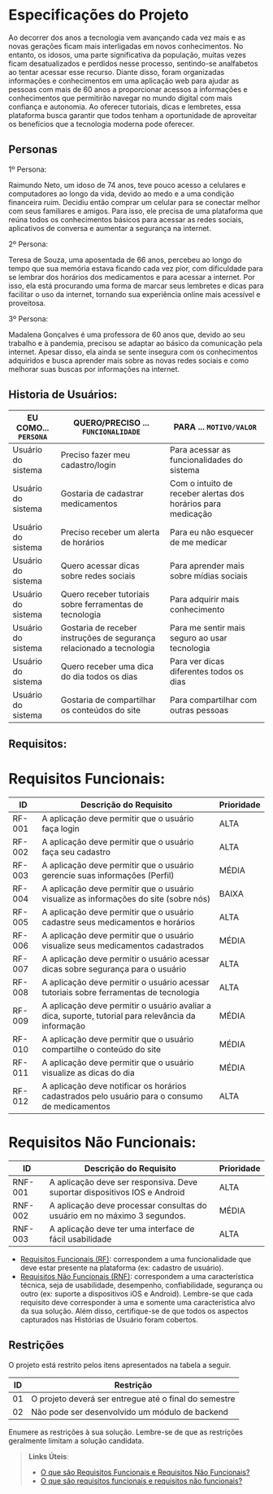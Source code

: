 # Especificações do Projeto

Ao decorrer dos anos a tecnologia vem avançando cada vez mais e as novas gerações ficam mais interligadas em novos conhecimentos. No entanto, os idosos, uma parte significativa da população, muitas vezes ficam desatualizados e perdidos nesse processo, sentindo-se analfabetos ao tentar acessar esse recurso.
Diante disso, foram organizadas informações e conhecimentos em uma aplicação web para ajudar as pessoas com mais de 60 anos a proporcionar acessos a informações e conhecimentos que permitirão navegar no mundo digital com mais confiança e autonomia. Ao oferecer tutoriais, dicas e lembretes, essa plataforma busca garantir que todos tenham a oportunidade de aproveitar os benefícios que a tecnologia moderna pode oferecer.

## Personas

1º Persona: 

Raimundo Neto, um idoso de 74 anos, teve pouco acesso a celulares e computadores ao longo da vida, devido ao medo e a uma condição financeira ruim. Decidiu então comprar um celular para se conectar melhor com seus familiares e amigos. Para isso, ele precisa de uma plataforma que reúna todos os conhecimentos básicos para acessar as redes sociais, aplicativos de conversa e aumentar a segurança na internet.

2º Persona: 

Teresa de Souza, uma aposentada de 66 anos, percebeu ao longo do tempo que sua memória estava ficando cada vez pior, com dificuldade para se lembrar dos horários dos medicamentos e para acessar a internet. Por isso, ela está procurando uma forma de marcar seus lembretes e dicas para facilitar o uso da internet, tornando sua experiência online mais acessível e proveitosa.

3º Persona:

Madalena Gonçalves é uma professora de 60 anos que, devido ao seu trabalho e à pandemia, precisou se adaptar ao básico da comunicação pela internet. Apesar disso, ela ainda se sente insegura com os conhecimentos adquiridos e busca aprender mais sobre as novas redes sociais e como melhorar suas buscas por informações na internet.


## Historia de Usuários:

|EU COMO... `PERSONA`| QUERO/PRECISO ... `FUNCIONALIDADE` |PARA ... `MOTIVO/VALOR`                 |
|--------------------|------------------------------------|----------------------------------------|
|Usuário do sistema  | Preciso fazer meu cadastro/login           | Para acessar as funcionalidades do sistema        |
|Usuário do sistema  | Gostaria de cadastrar medicamentos       | Com o intuito de receber alertas dos horários para medicação  |
|Usuário do sistema  | Preciso receber um alerta de horários       | Para eu não esquecer de me medicar |
|Usuário do sistema  | Quero acessar dicas sobre redes sociais | Para aprender mais sobre mídias sociais |
|Usuário do sistema  | Quero receber tutoriais sobre ferramentas de tecnologia | Para adquirir mais conhecimento |
|Usuário do sistema  | Gostaria de receber instruções de segurança relacionado a tecnologia | Para me sentir mais seguro ao usar tecnologia |
|Usuário do sistema  | Quero receber uma dica do dia todos os dias | Para ver dicas diferentes todos os dias |
|Usuário do sistema  | Gostaria de compartilhar os conteúdos do site | Para compartilhar com outras pessoas |

## Requisitos:

# Requisitos Funcionais:

|ID    | Descrição do Requisito  | Prioridade | 
|------|-----------------------------------------|----| 
|RF-001| A aplicação deve permitir que o usuário faça login | ALTA |
|RF-002| A aplicação deve permitir que o usuário faça seu cadastro | ALTA |
|RF-003| A aplicação deve permitir que o usuário gerencie suas informações (Perfil)   | MÉDIA |
|RF-004| A aplicação deve permitir que o usuário visualize as informações do site (sobre nós) | BAIXA |
|RF-005| A aplicação deve permitir que o usuário cadastre seus medicamentos e horários | ALTA |
|RF-006| A aplicação deve permitir que o usuário visualize seus medicamentos cadastrados | MÉDIA |
|RF-007| A aplicação deve permitir o usuário acessar dicas sobre segurança para o usuário | ALTA |
|RF-008| A aplicação deve permitir o usuário acessar tutoriais sobre ferramentas de tecnologia | ALTA |
|RF-009| A aplicação deve permitir o usuário avaliar a dica, suporte, tutorial para relevância da informação | MÉDIA |
|RF-010| A aplicação deve permitir que o usuário compartilhe o conteúdo do site | MÉDIA | 
|RF-011| A aplicação deve permitir que o usuário visualize as dicas do dia | MÉDIA | 
|RF-012| A aplicação deve notificar os horários cadastrados pelo usuário para o consumo de medicamentos | ALTA | 


# Requisitos Não Funcionais:

|ID    | Descrição do Requisito  | Prioridade | 
|------|-----------------------------------------|----| 
|RNF-001| A aplicação deve ser responsiva. Deve suportar dispositivos IOS e Android | ALTA |  
|RNF-002| A aplicação deve processar consultas do usuário em no máximo 3 segundos.   | MÉDIA |
|RNF-003| A aplicação deve ter uma interface de fácil usabilidade | ALTA |  


- [Requisitos Funcionais
 (RF)](https://pt.wikipedia.org/wiki/Requisito_funcional):
 correspondem a uma funcionalidade que deve estar presente na
  plataforma (ex: cadastro de usuário).
- [Requisitos Não Funcionais
  (RNF)](https://pt.wikipedia.org/wiki/Requisito_n%C3%A3o_funcional):
  correspondem a uma característica técnica, seja de usabilidade,
  desempenho, confiabilidade, segurança ou outro (ex: suporte a
  dispositivos iOS e Android).
Lembre-se que cada requisito deve corresponder à uma e somente uma
característica alvo da sua solução. Além disso, certifique-se de que
todos os aspectos capturados nas Histórias de Usuário foram cobertos.

## Restrições

O projeto está restrito pelos itens apresentados na tabela a seguir.

|ID| Restrição                                             |
|--|-------------------------------------------------------|
|01| O projeto deverá ser entregue até o final do semestre |
|02| Não pode ser desenvolvido um módulo de backend        |


Enumere as restrições à sua solução. Lembre-se de que as restrições geralmente limitam a solução candidata.

> **Links Úteis**:
> - [O que são Requisitos Funcionais e Requisitos Não Funcionais?](https://codificar.com.br/requisitos-funcionais-nao-funcionais/)
> - [O que são requisitos funcionais e requisitos não funcionais?](https://analisederequisitos.com.br/requisitos-funcionais-e-requisitos-nao-funcionais-o-que-sao/)
